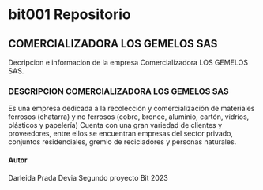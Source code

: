 # bit001 Repositorio



## COMERCIALIZADORA LOS GEMELOS SAS

Decripcion e informacion de la empresa Comercializadora LOS GEMELOS SAS.

### DESCRIPCION COMERCIALIZADORA LOS GEMELOS SAS

Es una empresa dedicada a la recolección y
comercialización de materiales ferrosos (chatarra) y no ferrosos (cobre,
bronce, aluminio, cartón, vidrios, plásticos y papelería)
Cuenta con una gran variedad de clientes y
proveedores, entre ellos se encuentran empresas del sector
privado, conjuntos residenciales, gremio de recicladores y
personas naturales.


#### Autor 
Darleida Prada Devia
Segundo proyecto Bit
2023
